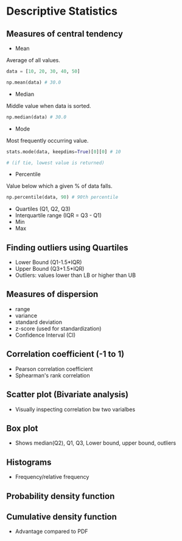 # Descriptive Statistics

## Measures of central tendency

- Mean

 Average of all values.
```python
data = [10, 20, 30, 40, 50]
```

```python
np.mean(data) # 30.0
```

 - Median

Middle value when data is sorted.

```python
np.median(data) # 30.0
```

 - Mode

 Most frequently occurring value.

 ```python
stats.mode(data, keepdims=True)[0][0] # 10

# (if tie, lowest value is returned)
```
 - Percentile

Value below which a given % of data falls.

```python
np.percentile(data, 90) # 90th percentile
```
 - Quartiles (Q1, Q2, Q3)
 - Interquartile range (IQR = Q3 - Q1)
 - Min
 - Max

## Finding outliers using Quartiles
 - Lower Bound (Q1-1.5*IQR)
 - Upper Bound (Q3+1.5*IQR)
 - Outliers: values lower than LB or higher than UB

## Measures of dispersion
 - range
 - variance
 - standard deviation
 - z-score (used for standardization)
 - Confidence Interval (CI)

## Correlation coefficient (-1 to 1)
 - Pearson correlation coefficient
 - Sphearman's rank correlation

## Scatter plot (Bivariate analysis)
 - Visually inspecting correlation bw two varialbes

## Box plot
 - Shows median(Q2), Q1, Q3, Lower bound, upper bound, outliers

## Histograms
 - Frequency/relative frequency

## Probability density function
## Cumulative density function
 - Advantage compared to PDF
